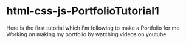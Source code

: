 # html-css-js-PortfolioTutorial1
Here is the first tutorial which i'm following to make a Portfolio for me
Working on making my portfolio by watching videos on youtube
